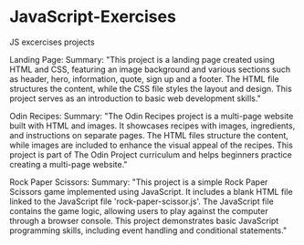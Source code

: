 # JavaScript-Exercises

JS excercises projects

Landing Page:
Summary: "This project is a landing page created using HTML and CSS, featuring an image background and various sections such as header, hero, information, quote, sign up and a footer. The HTML file structures the content, while the CSS file styles the layout and design. This project serves as an introduction to basic web development skills."

Odin Recipes:
Summary: "The Odin Recipes project is a multi-page website built with HTML and images. It showcases recipes with images, ingredients, and instructions on separate pages. The HTML files structure the content, while images are included to enhance the visual appeal of the recipes. This project is part of The Odin Project curriculum and helps beginners practice creating a multi-page website."

Rock Paper Scissors:
Summary: "This project is a simple Rock Paper Scissors game implemented using JavaScript. It includes a blank HTML file linked to the JavaScript file 'rock-paper-scissor.js'. The JavaScript file contains the game logic, allowing users to play against the computer through a browser console. This project demonstrates basic JavaScript programming skills, including event handling and conditional statements."
